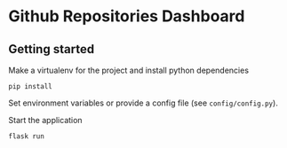 # Github Repositories Dashboard

## Getting started

Make a virtualenv for the project and install python dependencies

    pip install

Set environment variables or provide a config file (see `config/config.py`).


Start the application

    flask run

